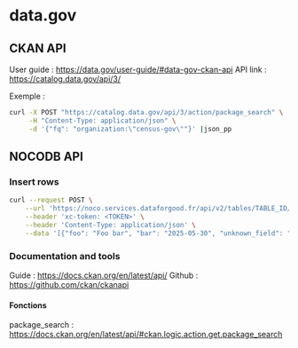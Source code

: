 # data.gov

## CKAN API

User guide : https://data.gov/user-guide/#data-gov-ckan-api
API link : https://catalog.data.gov/api/3/

Exemple :

```bash
curl -X POST "https://catalog.data.gov/api/3/action/package_search" \
     -H "Content-Type: application/json" \
     -d '{"fq": "organization:\"census-gov\""}' |json_pp
```

## NOCODB API

### Insert rows

```bash
curl --request POST \
	--url 'https://noco.services.dataforgood.fr/api/v2/tables/TABLE_ID/records' \
	--header 'xc-token: <TOKEN>' \
    --header 'Content-Type: application/json' \
    --data '[{"foo": "Foo bar", "bar": "2025-05-30", "unknown_field": "ERROR!"}, {"foo": "bar", "bar": "2025-05-31", "unknown_field": "?"}]'
```

### Documentation and tools

Guide : https://docs.ckan.org/en/latest/api/
Github : https://github.com/ckan/ckanapi

#### Fonctions

package_search : https://docs.ckan.org/en/latest/api/#ckan.logic.action.get.package_search